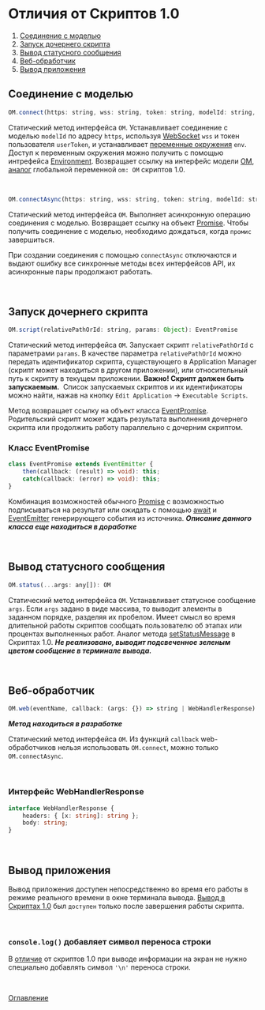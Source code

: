 # Отличия от Скриптов 1.0

1. [Соединение с моделью](#modelConnect)
1. [Запуск дочернего скрипта](#runScript)
1. [Вывод статусного сообщения](#status)
1. [Веб-обработчик](#webHandler)
1. [Вывод приложения](#asyncOutput)

## Соединение с моделью<a name="modelConnect"></a>

```js
OM.connect(https: string, wss: string, token: string, modelId: string, env?: Object): OM
```
Статический метод интерфейса `OM`. Устанавливает соединение с моделью `modelId` по адресу `https`, используя [WebSocket](https://ru.wikipedia.org/wiki/WebSocket) `wss` и токен пользователя `userToken`, и устанавливает [переменные окружения](https://ru.wikipedia.org/wiki/%D0%9F%D0%B5%D1%80%D0%B5%D0%BC%D0%B5%D0%BD%D0%BD%D0%B0%D1%8F_%D1%81%D1%80%D0%B5%D0%B4%D1%8B) `env`. Доступ к переменным окружения можно получить с помощью интрефейса [Environment](./API/env.md#Environment). Возвращает ссылку на интерфейс модели [OM](./API/API.md#OM), [аналог](https://github.com/optimacros/scripts_documentation/blob/main/appendix/constraints.md#singleModel) глобальной переменной `om: OM` скриптов 1.0.

&nbsp;

```js
OM.connectAsync(https: string, wss: string, token: string, modelId: string, env?: Object): Promise<OM>
```
Статический метод интерфейса `OM`. Выполняет асинхронную операцию соединения с моделью. Возвращает ссылку на объект [Promise](https://developer.mozilla.org/ru/docs/Web/JavaScript/Reference/Global_Objects/Promise). Чтобы получить соединение с моделью, необходимо дождаться, когда `промис` завершиться. 

При создании соединения с помощью `connectAsync` отключаются и выдают ошибку все синхронные методы всех интерфейсов API, их асинхронные пары продолжают работать.

&nbsp;

## Запуск дочернего скрипта<a name="runScript"></a>

```js
OM.script(relativePathOrId: string, params: Object): EventPromise
```
Статический метод интерфейса `OM`. Запускает скрипт `relativePathOrId` с параметрами `params`. В качестве параметра `relativePathOrId` можно передать идентификатор скрипта, существующего в Application Manager (скрипт может находиться в другом приложении), или относительный путь к скрипту в текущем приложении. **Важно! Скрипт должен быть запускаемым.**  Список запускаемых скриптов и их идентификаторы можно найти, нажав на кнопку `Edit Application` -> `Executable Scripts`.

Метод возвращает ссылку на объект класса [EventPromise](#EventPromise). Родительский скрипт может ждать результата выполнения дочернего скрипта или продолжить работу параллельно с дочерним скриптом.

### Класс EventPromise<a name="EventPromise"></a>
```ts
class EventPromise extends EventEmitter {
    then(callback: (result) => void): this;
    catch(callback: (error) => void): this;
}
```
Комбинация возможностей обычного [Promise](https://developer.mozilla.org/ru/docs/Web/JavaScript/Reference/Global_Objects/Promise) с возможностью подписываться на результат или ожидать с помощью [await](https://developer.mozilla.org/ru/docs/Web/JavaScript/Reference/Operators/await) и [EventEmitter](https://nodejsdev.ru/doc/event-emitter/#eventemitter) генерирующего события из источника. ***Описание данного класса еще находиться в доработке***

&nbsp;

## Вывод статусного сообщения<a name="status"></a>

```js
OM.status(...args: any[]): OM
```
Статический метод интерфейса `OM`. Устанавливает статусное сообщение `args`. Если `args` задано в виде массива, то выводит элементы в заданном порядке, разделяя их пробелом. Имеет смысл во время длительной работы скриптов сообщать пользователю об этапах или процентах выполненных работ. Аналог метода [setStatusMessage](https://github.com/optimacros/scripts_documentation/blob/main/API/common.md#RequestManager.setStatusMessage) в Скриптах 1.0. ***Не реализовано, выводит подсвеченное зеленым цветом сообщение в терминале вывода.***

&nbsp;

## Веб-обработчик<a name="webHandler"></a>

```js
OM.web(eventName, callback: (args: {}) => string | WebHandlerResponse)
```
***Метод находиться в разработке***

Статический метод интерфейса `OM`. Из функций `callback` web-обработчиков нельзя использовать `OM.connect`, можно только `OM.connectAsync`.

&nbsp;

### Интерфейс WebHandlerResponse<a name="WebHandlerResponse"></a>
```ts
interface WebHandlerResponse {
    headers: { [x: string]: string };
    body: string;
}
```

&nbsp;

## Вывод приложения<a name="asyncOutput"></a>

Вывод приложения доступен непосредственно во время его работы в режиме реального времени в окне терминала вывода. [Вывод в Скриптах 1.0](https://github.com/optimacros/scripts_documentation/blob/main/appendix/constraints.md#syncOutput) был `доступен` только после завершения работы скрипта.

&nbsp;

### `console.log()` добавляет символ переноса строки<a name="lineBreak"></a>

В [отличие](https://github.com/optimacros/scripts_documentation/blob/main/appendix/constraints.md#noLineBreak) от скриптов 1.0 при выводе информации на экран не нужно специально добавлять символ `'\n'` переноса строки.

&nbsp;

[Оглавление](../README.md)
